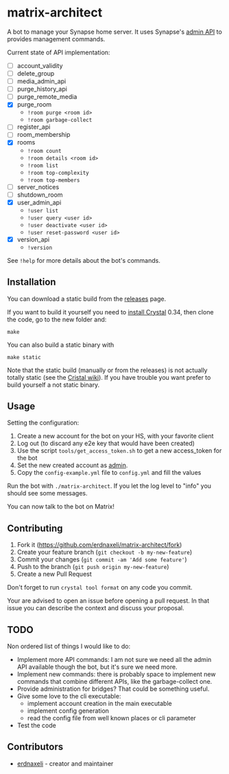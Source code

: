 # matrix-architect

A bot to manage your Synapse home server.
It uses Synapse's [admin API](https://github.com/matrix-org/synapse/tree/master/docs/admin_api)
to provides management commands.

Current state of API implementation:
* [ ] account_validity
* [ ] delete_group
* [ ] media_admin_api
* [ ] purge_history_api
* [ ] purge_remote_media
* [x] purge_room
  * `!room purge <room id>`
  * `!room garbage-collect`
* [ ] register_api
* [ ] room_membership
* [x] rooms
  * `!room count`
  * `!room details <room id>`
  * `!room list`
  * `!room top-complexity`
  * `!room top-members`
* [ ] server_notices
* [ ] shutdown_room
* [x] user_admin_api
  * `!user list`
  * `!user query <user id>`
  * `!user deactivate <user id>`
  * `!user reset-password <user id>`
* [x] version_api
  * `!version`

See `!help` for more details about the bot's commands.

## Installation

You can download a static build from the [releases](https://github.com/erdnaxeli/matrix-architect/releases) page.

If you want to build it yourself you need to [install Crystal](https://crystal-lang.org/install/) 0.34, then clone the code, go to the new folder and:

```
make
```

You can also build a static binary with
```
make static
```

Note that the static build (manually or from the releases) is not actually totally
static (see the [Cristal wiki](https://github.com/crystal-lang/crystal/wiki/Static-Linking)).
If you have trouble you want prefer to build yourself a not static binary.

## Usage

Setting the configuration:

1. Create a new account for the bot on your HS, with your favorite client
2. Log out (to discard any e2e key that would have been created)
3. Use the script `tools/get_access_token.sh` to get a new access_token for the bot
4. Set the new created account as
[admin](https://github.com/matrix-org/synapse/tree/master/docs/admin_api).
5. Copy the `config-example.yml` file to `config.yml` and fill the values

Run the bot with `./matrix-architect`. If you let the log level to "info" you should
see some messages.

You can now talk to the bot on Matrix!

## Contributing

1. Fork it (<https://github.com/erdnaxeli/matrix-architect/fork>)
2. Create your feature branch (`git checkout -b my-new-feature`)
3. Commit your changes (`git commit -am 'Add some feature'`)
4. Push to the branch (`git push origin my-new-feature`)
5. Create a new Pull Request

Don't forget to run `crystal tool format` on any code you commit.

Your are advised to open an issue before opening a pull request.
In that issue you can describe the context and discuss your proposal.

## TODO

Non ordered list of things I would like to do:

* Implement more API commands:
I am not sure we need all the admin API available though the bot, but it's sure we need more.
* Implement new commands:
there is probably space to implement new commands that combine different APIs,
like the garbage-collect one.
* Provide administration for bridges? That could be something useful.
* Give some love to the cli executable:
  * implement account creation in the main executable
  * implement config generation
  * read the config file from well known places or cli parameter
* Test the code

## Contributors

- [erdnaxeli](https://github.com/erdnaxeli) - creator and maintainer
